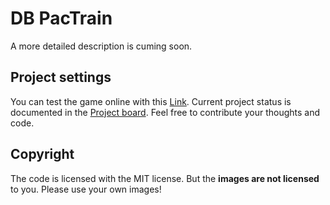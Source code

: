 # DB PacTrain

A more detailed description is cuming soon.

## Project settings

You can test the game online with this [Link](https://tursics.github.io/db-pactrain/). 
Current project status is documented in the [Project board](https://github.com/tursics/db-pactrain/projects/1).
Feel free to contribute your thoughts and code.

## Copyright

The code is licensed with the MIT license.
But the **images are not licensed** to you. Please use your own images!
